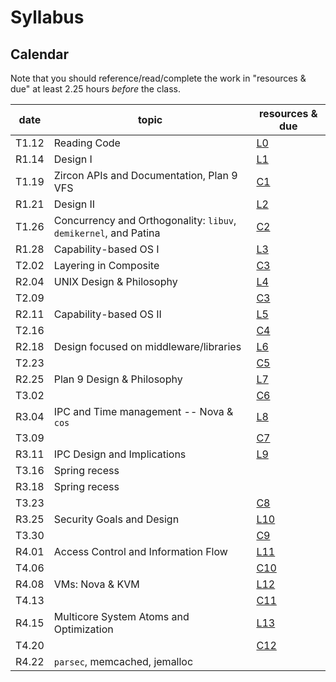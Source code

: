 # Syllabus

## Calendar

Note that you should reference/read/complete the work in "resources & due" at least 2.25 hours *before* the class.

| date  | topic                                                            | resources & due                                                           |
| ---   | ---                                                              | ---                                                                       |
| T1.12 | Reading Code                                                     | [L0](./work.md#l0-reading-code)                                           |
| R1.14 | Design I                                                         | [L1](./work.md#l1-constraining-system-complexity--system-design-concerns) |
| T1.19 | Zircon APIs and Documentation, Plan 9 VFS                        | [C1](./work.md#c1-reading-document-event-management-and-zircon)           |
| R1.21 | Design II                                                        | [L2](./work.md)                                                           |
| T1.26 | Concurrency and Orthogonality: `libuv`, `demikernel`, and Patina | [C2](./work.md#c2-concurrency-on-servers)                                                           |
| R1.28 | Capability-based OS I                                            | [L3](./work.md)                                                           |
| T2.02 | Layering in Composite                                            | [C3](./work.md)                                                           |
| R2.04 | UNIX Design & Philosophy                                         | [L4](./work.md)                                                           |
| T2.09 |                                                                  | [C3](./work.md)                                                           |
| R2.11 | Capability-based OS II                                           | [L5](./work.md)                                                           |
| T2.16 |                                                                  | [C4](./work.md)                                                           |
| R2.18 | Design focused on middleware/libraries                           | [L6](./work.md)                                                           |
| T2.23 |                                                                  | [C5](./work.md)                                                           |
| R2.25 | Plan 9 Design & Philosophy                                       | [L7](./work.md)                                                           |
| T3.02 |                                                                  | [C6](./work.md)                                                           |
| R3.04 | IPC and Time management -- Nova & `cos`                          | [L8](./work.md)                                                           |
| T3.09 |                                                                  | [C7](./work.md)                                                           |
| R3.11 | IPC Design and Implications                                      | [L9](./work.md)                                                           |
| T3.16 | Spring recess                                                    |                                                                           |
| R3.18 | Spring recess                                                    |                                                                           |
| T3.23 |                                                                  | [C8](./work.md)                                                           |
| R3.25 | Security Goals and Design                                        | [L10](./work.md)                                                          |
| T3.30 |                                                                  | [C9](./work.md)                                                           |
| R4.01 | Access Control and Information Flow                              | [L11](./work.md)                                                          |
| T4.06 |                                                                  | [C10](./work.md)                                                          |
| R4.08 | VMs: Nova & KVM                                                  | [L12](./work.md)                                                          |
| T4.13 |                                                                  | [C11](./work.md)                                                          |
| R4.15 | Multicore System Atoms and Optimization                          | [L13](./work.md)                                                          |
| T4.20 |                                                                  | [C12](./work.MD)                                                          |
| R4.22 | `parsec`, memcached, jemalloc                                    |                                                                           |
